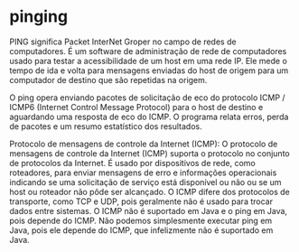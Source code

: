 # pinging
PING significa Packet InterNet Groper no campo de redes de computadores. É um software de administração de rede de computadores usado para testar a acessibilidade de um host em uma rede IP. Ele mede o tempo de ida e volta para mensagens enviadas do host de origem para um computador de destino que são repetidas na origem.

O ping opera enviando pacotes de solicitação de eco do protocolo ICMP / ICMP6 (Internet Control Message Protocol) para o host de destino e aguardando uma resposta de eco do ICMP. O programa relata erros, perda de pacotes e um resumo estatístico dos resultados.

Protocolo de mensagens de controle da Internet (ICMP): O protocolo de mensagens de controle da Internet (ICMP) suporta o protocolo no conjunto de protocolos da Internet. É usado por dispositivos de rede, como roteadores, para enviar mensagens de erro e informações operacionais indicando se uma solicitação de serviço está disponível ou não ou se um host ou roteador não pôde ser alcançado.
O ICMP difere dos protocolos de transporte, como TCP e UDP, pois geralmente não é usado para trocar dados entre sistemas.
O ICMP não é suportado em Java e o ping em Java, pois depende do ICMP.
Não podemos simplesmente executar ping em Java, pois ele depende do ICMP, que infelizmente não é suportado em Java.

